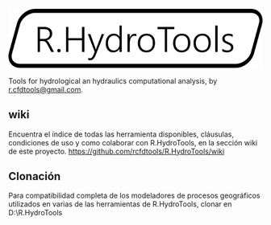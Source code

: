 ![R.HydroTools](https://github.com/rcfdtools/rcfdtools/blob/main/Icons/R.HydroTools.svg)

Tools for hydrological an hydraulics computational analysis, by r.cfdtools@gmail.com.

## wiki

Encuentra el índice de todas las herramienta disponibles, cláusulas, condiciones de uso y como colaborar con R.HydroTools, en la sección wiki de este proyecto. https://github.com/rcfdtools/R.HydroTools/wiki

## Clonación

Para compatibilidad completa de los modeladores de procesos geográficos utilizados en varias de las herramientas de R.HydroTools, clonar en D:\R.HydroTools
